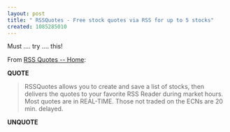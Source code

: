 ```yaml
---
layout: post
title: " RSSQuotes - Free stock quotes via RSS for up to 5 stocks"
created: 1085285010
---
```

Must .... try .... this!

From <a href="http://www.rssquotes.com/index.php">RSS Quotes -- Home</a>:
<p><strong>QUOTE</strong></p><blockquote>RSSQuotes allows you to create and save a list of stocks, then  delivers the quotes to your favorite RSS Reader during market hours. Most quotes  are in REAL-TIME. Those not traded on the ECNs are 20 min. delayed.</blockquote><p><strong>UNQUOTE</strong></p>

